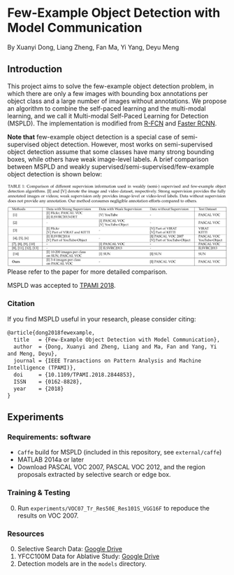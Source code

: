 # Few-Example Object Detection with Model Communication

By Xuanyi Dong, Liang Zheng, Fan Ma, Yi Yang, Deyu Meng

## Introduction

This project aims to solve the few-example object detection problem, in which there are only a few images with bounding box annotations per object class and a large number of images without annotations.
We propose an algorithm to combine the self-paced learning and the multi-modal learning, and we call it Multi-modal Self-Paced Learning for Detection (MSPLD). The implementation is modified from [R-FCN](https://github.com/daijifeng001/R-FCN) and [Faster RCNN](https://github.com/shaoqingren/faster_rcnn).

**Note that** few-example object detection is a special case of semi-supervised object detection. However, most works on semi-supervised object detection assume that some classes have many strong bounding boxes, while others have weak image-level labels. A brief comparison between MSPLD and weakly supervised/semi-supervised/few-example object detection is shown below:

<img src="external/images/comparision.png" width="900">
Please refer to the paper for more detailed comparison.

MSPLD was accepted to [TPAMI 2018](https://ieeexplore.ieee.org/document/8374906/).

### Citation

If you find MSPLD useful in your research, please consider citing:
```
@article{dong2018fewexample,
  title   = {Few-Example Object Detection with Model Communication},
  author  = {Dong, Xuanyi and Zheng, Liang and Ma, Fan and Yang, Yi and Meng, Deyu},
  journal = {IEEE Transactions on Pattern Analysis and Machine Intelligence (TPAMI)},
  doi     = {10.1109/TPAMI.2018.2844853}, 
  ISSN    = {0162-8828}, 
  year    = {2018}
}
```

## Experiments

### Requirements: software

- `Caffe` build for MSPLD (included in this repository, see `external/caffe`)
- MATLAB 2014a or later
- Download PASCAL VOC 2007, PASCAL VOC 2012, and the region proposals extracted by selective search or edge box.
 
### Training & Testing
0. Run `experiments/VOC07_Tr_Res50E_Res101S_VGG16F` to repoduce the results on VOC 2007.

### Resources
0. Selective Search Data: [Google Drive](https://drive.google.com/open?id=1o6RPL33bH0u75Z-gknu1ewKGQHTmmtwC)
1. YFCC100M Data for Ablative Study: [Google Drive](https://drive.google.com/open?id=1o6RPL33bH0u75Z-gknu1ewKGQHTmmtwC)
0. Detection models are in the `models` directory.
